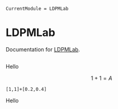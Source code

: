 ```@meta
CurrentModule = LDPMLab
```

# LDPMLab

Documentation for [LDPMLab](https://github.com/DonggeJia/LDPMLab.jl).

```@index
```
Hello

```math
1+1 = A
```
```@example
[1,1]+[0.2,0.4]
```
Hello
